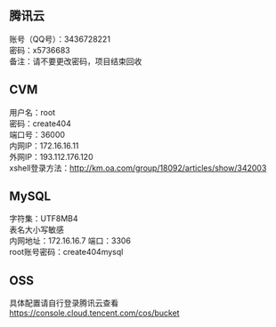 ## 腾讯云

账号（QQ号）：3436728221  
密码：x5736683  
备注：请不要更改密码，项目结束回收  


## CVM

用户名：root  
密码：create404  
端口号：36000  
内网IP：172.16.16.11  
外网IP：193.112.176.120  
xshell登录方法：http://km.oa.com/group/18092/articles/show/342003  


## MySQL

字符集：UTF8MB4  
表名大小写敏感  
内网地址：172.16.16.7 
端口：3306  
root账号密码：create404mysql  


## OSS  

具体配置请自行登录腾讯云查看  
https://console.cloud.tencent.com/cos/bucket  
